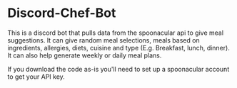 # Discord-Chef-Bot
This is a discord bot that pulls data from the spoonacular api to give meal suggestions.
It can give random meal selections, meals based on ingredients, allergies, diets, cuisine and type (E.g. Breakfast, lunch, dinner).
It can also help generate weekly or daily meal plans.

If you download the code as-is you'll need to set up a spoonacular account to get your API key.
